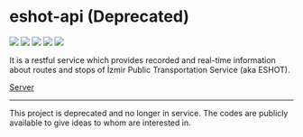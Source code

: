 # eshot-api (Deprecated)

![](https://img.shields.io/badge/build-passing-green.svg?style=flat-square)
![](https://img.shields.io/badge/major-0-blue.svg?style=flat-square)
![](https://img.shields.io/badge/minor-1-green.svg?style=flat-square)
![](https://img.shields.io/badge/patch-50-blue.svg?style=flat-square)
![](https://img.shields.io/badge/status-prealpha-red.svg?style=flat-square)

It is a restful service which provides recorded and real-time information
about routes and stops of İzmir Public Transportation Service (aka ESHOT).

[Server](http://erayerdin.me:1900/docs)

---

This project is deprecated and no longer in service. The codes are publicly available to give ideas to whom are interested in.
